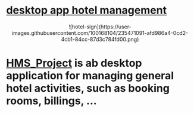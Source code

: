 # [desktop app hotel management](#)


<p align="center">
![hotel-sign](https://user-images.githubusercontent.com/100168104/235471091-afd986a4-0cd2-4cb1-84cc-87d3c784fd00.png)
</p>

# [HMS_Project](#) is ab desktop application for managing general hotel activities, such as booking rooms, billings, ...

